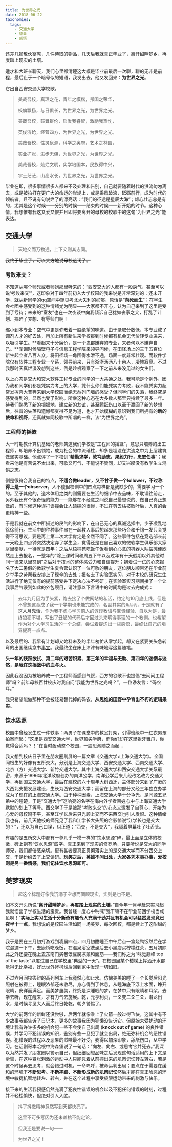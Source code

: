 ```yaml
---
title: 为世界之光
date: 2018-06-22
taxonomies:
  tags: 
    - 交通大学
    - 毕业
    - 感悟
---
```


还差几顿散伙宴席，几件待取的物品，几天后我就真正毕业了，离开甜睡梦乡，再度踏上现实的土壤。

适才和大班长聊天，我们心里都清楚这大概是毕业前最后一次聊，聊的无非是前程，最后止于一个暗号似的短语，我发出去，他又发回来：**为世界之光**。

它出自西安交通大学校歌。

> 美哉吾校，真理之花，青年之模楷，邦国之荣华，
>
> 校旗飘扬，与日俱长，为世界之光，为世界之光。
>
> 美哉吾校，鼓舞群伦，启发我睿智，激励我热忱，
>
> 英俊济跄，经营四方，为世界之光，为世界之光。
>
> 
>
> 美哉吾校，性灵泉源，科学之奥府，艺术之林园，
>
> 实业扩张，进步无疆，为世界之光，为世界之光。
>
> 美哉吾校，灿烂文明，实学培国本，民族得中兴，
>
> 宇土茫茫，山高水长，为世界之光，为世界之光。

毕业在即，很多事情很多人都来不及处理和告别，自己就要随着时代的洪流匆匆离去，或是被拍打在更广大的命运的岸堤上，或是乘风破浪，砥砺前行，成为时代的领航者。且不说有句说烂了的漂亮话：”我们的征途是星辰大海“；雄心壮志总是有的，尤其是这个时候——分别的时候——结束的时候——新开始的时节。这种心情，我想惟有我这又爱又恨并且即将要离开的母校的校歌中的这句“为世界之光”能表达。

<!--more-->

## 交通大学

> 天地交而万物通，上下交则其志同。

~~我终于毕业了，可以大方地说母校这词了。~~

### 考败来交？

不知道从哪个师兄或者师姐那里听来的：“西安交大的人都有一股戾气，甚至可以说‘考败来交’”，这印象对于四年前初入大学校园的我来说是非常深刻的：还未开学，就从新同学的qq空间中窥见考北大失利的抑郁，原话是“**向死而生**”；在学生会社团中感受到的这种情绪尤为明显——大家都不开心，认为自己来到了这里是受到了亏待；未来的“室友”也在一次夜谈中向我倾诉自己犹如丧家之犬，打乱了计划、摔碎了梦想、有辱师门啊！

缩小到本专业：空气中更是弥散着一股绝望的味道。由于录取分数低，本专业成了调剂人才的好去处，再加上所有新生来学校报到时候都有机会无代价转专业进来，以吸引学生。**看起来十分廉价，是一个鬼都嫌弃的专业，来者何以不嫌弃自己。**军训时候隔壁电子与信息工程学院来领导问候，在田径场上的三千五百位新生起立者八百人众，将田径场一角围得水泄不通，场面一度非常壮观。而软件学院仅有软件工程专业一个系，领导前来，只有淅淅沥沥八十余人，凄惨寂寥。不过我那时天真烂漫没想到这些，倒是趁机观察了一下之前从来没见过的女生们。

以上心态是交大和交大软件工程专业的同学的一大共通之处，我可能是个例外，因为我和同学们都是凭实力考上的大学，凭什么你们能凭实力考败，我不能凭实力超常发挥喜大普奔来到大学校园而绝无忝列门墙的感受？但同学们的失落，我终究是感受得到的，显然也受了影响。所幸这种心态在大多数人那里只持续了最多一年。待我们熟悉了新的根据地，建立新的友谊，甚至舔舐伤口以至于赢回了新的梦想后，往昔的失落和遗憾都变得不足为道，也才开始模糊的意识到我们所拥有的**新的使命和视野**，还真就如同校歌中所唱的一样，该“为世界之光”。

### 工程师的摇篮

大一时期教计算机基础的老师笑道我们学校是“工程师的摇篮”，意思只培养的出工程师，却培养不出领袖，成为社会的中流砥柱，却多是埋没在洪流之中为上层建筑做坚实基础。他点评了一下校训“**精勤求学，敦笃励志，果毅力行，忠恕任事**”；我看来他是有苦说不太出来，可歌又可气，不能说不赞同，却又兴叹没有教学生立鸿鹄之志。

倒是很符合我自己的特点，**不适合做leader，又不甘于做一个follower，不过称得上是一个observer**，人不傻但校训中的四点每样都是我缺少的，需要学习一个的。至于其他的，道术体用之类的则需要在生活的细节中去品味，不耽误往前走，另外我还有个很奇怪的能力——能够在不经意之间说自己最想说的、做自己真正想做的，有时候这种误打误撞会让人磕碰的很惨，不过在剪去枯枝败叶后，人真的会更精神一些。

于是我就在前文中所描述的戾气的影响下，在自己无心的真诚选择中，步子凌乱地徐徐前行。生活中的种种事件串在一起教人事后想起来那些巧合和千钧一发只会觉得不可思议，要是再上第二次大学肯定是全然不同了。这些事件包括在竞选部长前一天晚上四点钟突然决定弃了学生会，觉得还是在自己喜欢的微软学生俱乐部大家庭里奉献，一待就是四年；之后从梧桐苑吃饭午饭看到心心念的机器人队摆摊便欣然走上去报名，一整年的“除上课时间和周五下午以及过年有十天假期以外其他时间一律来队里签到”之后对于技术的整体感受力和自信提升；抱着试一试的心态报名了大二暑假的微软学生夏令营认识了一位可敬的朋友，这位朋友顺带还在毕业前夕举手之劳帮我安排上了现今的去处；报名去了实验室实习，对于本校的研究生生活进行了绝无仅有的提前感受并下定决心决不考研；在实验室实习期间接了一个让我事后气馁到如此的外包项目，请注意以下言语中的时间均是过去完成式：

> 去年九月因为手头紧，跑去接了个做网站的私活，约定的10月底上线，但是不曾想这竟成了我一个学期也未能完成的、名副其实的`焦油坑`，于是就有了这**人月鬼话**，作为我不虚心学习前人的谆谆教诲与宝贵经验、自以为是，最终狼狈不堪，写出了丑陋的代码后才回过头来明得事理的一个教训。也希望作为对个人学习生活的一个总结，尝试着提炼出一些感悟，最终让自己的境界提高一点点。

以及最后的、我早有计划却又始料未及的半年匆忙从零学起，却又在紧要关头急转弯的出国继续念书[事宜](http://0xc1.space/2017/12/10/%E8%A1%8C%E7%99%BE%E9%87%8C%E8%80%85%E5%8D%8A%E4%B9%9D%E5%8D%81/)。我最终坐在床上津津有味地写这篇随笔。

**头一年的跃跃欲试、第二年的艰苦积累、第三年的幸福与无助、第四年的迷惘与淡然，是我在这摇篮中的血与火。**

因此我没因为被培养成一个工程师而感到气馁，西方的谷歌不也提倡“去问问工程师”吗？前年母校百廿校庆时我自问“我能为世界之光吗？”，一位诤友言：“码农耳。”

我只希望能做那种不会被轻易替代掉的码农，**从思维的田野中孕育出不朽的逻辑果实**。

### 饮水思源

校园中曾经发生过一件轶事：两男子在课堂中的教室打架，引得班级中一红衣男孩拍案而起：“这里是西安交通大学，世界顶尖学府，而你们却在这里张牙舞爪，你觉得合适吗？！”在当时轰动整个校园，一股思潮随之而起...

我又想到校庆日子里在朋友圈刷屏的一篇文章《交通大学&ne;上海交通大学》。全国同根生的好像有五所交大，分别是上海交通大学、西安交通大学、西南交通大学、北京（方）交通大学、新竹交通大学。其中上海交通大学和西安交通大学关系最密，来源于1896年北洋政府创办的南洋公学，南洋公学后来几经改名改为交通大学，再到国立交通大学，最后在建校的六十周年大树西迁，主体部分来到了广袤的大西北支援发展建设，生长为西安交通大学；而留在上海的部分又经三年独立办学成为了现在的上海交通大学。由于种种因素，上海交通大学十分争光，是同源五兄弟中的翘楚，于是“交通大学”这响亮的名字在海内外学者百姓心中与上海交通大学默默的划上了等号。西交学子于是被那“考败来交”的心态又激发了自尊心，开始为心爱的母校鸣不平，甚至江学长后来只光顾上交而不来西交也引人发恨。这种情绪我也有，前几天他校的师兄见了我和江学长大头照的合影惊说“江学长也是交大的？”，还以为自己口误，纠正道：“西交，不是交大”，我隔着屏幕吐了吐舌头。

有趣的是五所交大中都有一尊几乎一模一样的“饮水思源”碑，最上面是立体的校徽，碑上刻有“饮水思源”四字。真正来到了现实的修罗场，只要听说是交大的同学师兄，我们都倍感亲切。更有甚者要真正贯彻落实上的是交通大学而不分西交上交，于是纷纷去了上交读研。**玩笑之后，英雄不问出处，大家各凭本事办事，爱校则是另一番情感，我们记住饮水思源即可。**

## 美梦现实

> 起这个标题好像我沉溺于空想而罔顾现实，实则是也不是。

如本文开头所说“**离开甜睡梦乡，再度踏上[现实](http://0xc1.space/2018/03/08/'Tis-not-through-envy-of-thy-happy-lot/)的土壤**。”自今年一月半赴京实习起我就悟出了学校生活的宝贵。我曾经一度心中呐喊“我干嘛不在毕业前回学校当咸鱼啊！”**实际上实习生活十分新奇有趣令人充满干劲并且有机会可以猛然发现竟已夜半十一点**。我想说的是校园生活如同一场美梦，每次回校，都是续上了这酣甜的梦乡。

我于是要在三月初打游戏到凌晨四点，四月初酣睡至中午后点一盒烧鸭饭然后在学院混迹一下午，去康桥吃晚饭，在温泉浴室洗澡后去小黑店买柠檬红茶，五月初除此之外还要在晚上去东南门买卷馍豆腐凉菜和面筋——我们称之为“味觉巅峰 top of the taste”以度过自己在学校里“典型的一天”。在校园里某个楼梯上挥洒汗水都觉得无比幸福，好比世外斧柯烂后回到家中发现一切如旧。

不过六月回校答辩的高列列车上我竟然心如止水。仿佛美美的睡了一个长觉后阳光照射在被褥上，睡眠浓郁还未散尽，身心得到了休息，从睡海底下浮上水面，睁开眼睛，安详而满足。而美梦虽美，终究是深睡眠的梦，在梦中只有眼睛和耳朵，去学去听，现在醒来，才有力气去施展。乾，元亨利贞，一爻变二爻三爻，潜龙出水，是时候寻见大人而后终日乾乾，朝夕警惕了。

大学的前两年的新鲜还没尝够，后两年就像乘上了火箭一般过得飞快，这其中有不少故事我都告诉了日记本，更多的故事我因为犯懒没告诉它。但原始未受扰动的环境让我有许许多多的机会犯一些不会使自己出局 (**knock out of game**) 的良性错误，并学习不犯错误的知识，鉴别有些一旦犯了就会出局，绝无弥补机会的恶性错误。犯错误的过程以及恶果的滋味最不好受，我得以加深印象，舔舐伤口，从中学习。在话剧哥本哈根中海森堡说了一句话：“向左、向右、或思考它并死去。”我深以为然并发了朋友圈以警示自己，但细细回想品味之后发现这句话适用的上下文是滑雪，在这种紧张刺激的运动中人只能凭着从前摔出来的肌肉记忆转左转右，若是这个时候再去思考，就会错过时机，一命呜呼，被命运判出局；要点在于需要在缓和的环境下**不断思考、不断摔跤、不断形成新的肌肉记忆**然后才能在真正险恶的环境中敏捷机智地转左、转右，并在这个过程中享受极限运动带来的刺激与快乐。

接下来的生活我预感仍然充满了犯良性错误的机会以及不犯任何错误的时刻，过程并不轻松愉快，但绝对引人入胜。

> 抖了抖擞精神竟然写到天都快亮了。
>
> 这里不可多写因为还未盖棺不能定论，
>
> 但我还是要说一句——
>
> 为世界之光！